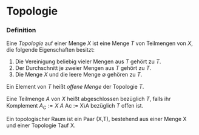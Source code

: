 # Topologie

### Definition

Eine *Topologie* auf einer Menge $\mathit{X}$ ist eine Menge $\mathit{T}$ von Teilmengen von $\mathit{X}$, die folgende Eigenschaften besitzt:
1. Die Vereinigung beliebig vieler Mengen aus $\mathit{T}$ gehört zu $\mathit{T}$.
2. Der Durchschnitt je zweier Mengen aus $\mathit{T}$ gehört zu $\mathit{T}$.
3. Die Menge $\mathit{X}$ und die leere Menge $\emptyset$ gehören zu $\mathit{T}$.

Ein Element von $\mathit{T}$ heißt *oﬀene Menge* der Topologie $\mathit{T}$.

Eine Teilmenge $\mathit{A}$ von $\mathit{X}$ heißt abgeschlossen bezüglich $\mathit{T}$, falls ihr Komplement $\mathit{A}_C := \mathit{X} \ \mathit{A}$ Ac := X\A bezüglich $\mathit{T}$ oﬀen ist.

Ein topologischer Raum ist ein Paar (X,T), bestehend aus einer Menge
X und einer Topologie Tauf X.
